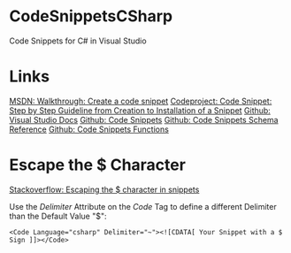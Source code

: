 # CodeSnippetsCSharp
Code Snippets for C# in Visual Studio

# Links
[MSDN: Walkthrough: Create a code snippet](https://docs.microsoft.com/en-us/visualstudio/ide/walkthrough-creating-a-code-snippet?view=vs-2019)
[Codeproject: Code Snippet: Step by Step Guideline from Creation to Installation of a Snippet](https://www.codeproject.com/Articles/42077/Code-Snippet-Step-by-Step-Guideline-from-Creation)
[Github: Visual Studio Docs](https://github.com/MicrosoftDocs/visualstudio-docs/tree/master/docs/ide)
[Github: Code Snippets](https://github.com/MicrosoftDocs/visualstudio-docs/blob/master/docs/ide/code-snippets.md)
[Github: Code Snippets Schema Reference](https://github.com/MicrosoftDocs/visualstudio-docs/blob/master/docs/ide/code-snippets-schema-reference.md)
[Github: Code Snippets Functions](https://github.com/MicrosoftDocs/visualstudio-docs/blob/master/docs/ide/code-snippet-functions.md)

# Escape the $ Character
[Stackoverflow: Escaping the $ character in snippets](https://stackoverflow.com/a/15070491/9351796)

Use the *Delimiter* Attribute on the *Code* Tag to define a different Delimiter than the Default Value "$":

`<Code Language="csharp" Delimiter="~"><![CDATA[ Your Snippet with a $ Sign ]]></Code>
`